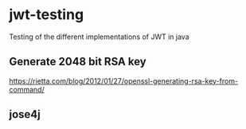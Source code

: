 # jwt-testing

Testing of the different implementations of JWT in java


## Generate 2048 bit RSA key

https://rietta.com/blog/2012/01/27/openssl-generating-rsa-key-from-command/

## jose4j


